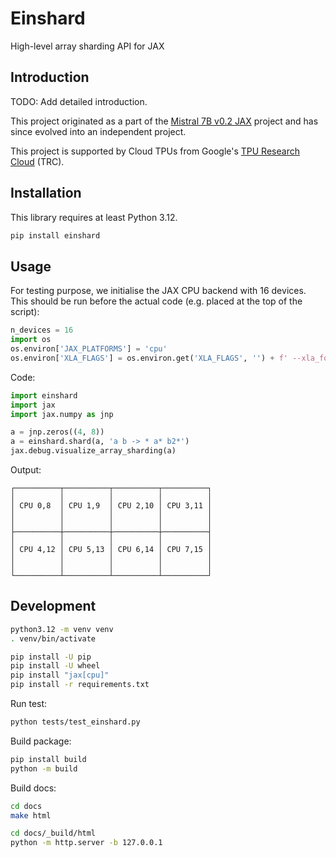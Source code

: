 # Einshard

High-level array sharding API for JAX

## Introduction

TODO: Add detailed introduction.

This project originated as a part of the [Mistral 7B v0.2 JAX](https://github.com/yixiaoer/mistral-v0.2-jax) project and has since evolved into an independent project.

This project is supported by Cloud TPUs from Google's [TPU Research Cloud](https://sites.research.google/trc/about/) (TRC).

## Installation

This library requires at least Python 3.12.

```sh
pip install einshard
```

## Usage

For testing purpose, we initialise the JAX CPU backend with 16 devices. This should be run before the actual code (e.g. placed at the top of the script):

```python
n_devices = 16
import os
os.environ['JAX_PLATFORMS'] = 'cpu'
os.environ['XLA_FLAGS'] = os.environ.get('XLA_FLAGS', '') + f' --xla_force_host_platform_device_count={n_devices}'
```

Code:

```python
import einshard 
import jax
import jax.numpy as jnp

a = jnp.zeros((4, 8))
a = einshard.shard(a, 'a b -> * a* b2*')
jax.debug.visualize_array_sharding(a)
```

Output:

```
┌──────────┬──────────┬──────────┬──────────┐
│          │          │          │          │
│ CPU 0,8  │ CPU 1,9  │ CPU 2,10 │ CPU 3,11 │
│          │          │          │          │
│          │          │          │          │
├──────────┼──────────┼──────────┼──────────┤
│          │          │          │          │
│ CPU 4,12 │ CPU 5,13 │ CPU 6,14 │ CPU 7,15 │
│          │          │          │          │
│          │          │          │          │
└──────────┴──────────┴──────────┴──────────┘
```

## Development

```sh
python3.12 -m venv venv
. venv/bin/activate
```

```sh
pip install -U pip
pip install -U wheel
pip install "jax[cpu]"
pip install -r requirements.txt
```

Run test:

```sh
python tests/test_einshard.py
```

Build package:

```sh
pip install build
python -m build
```

Build docs:

```sh
cd docs
make html
```

```sh
cd docs/_build/html
python -m http.server -b 127.0.0.1
```

